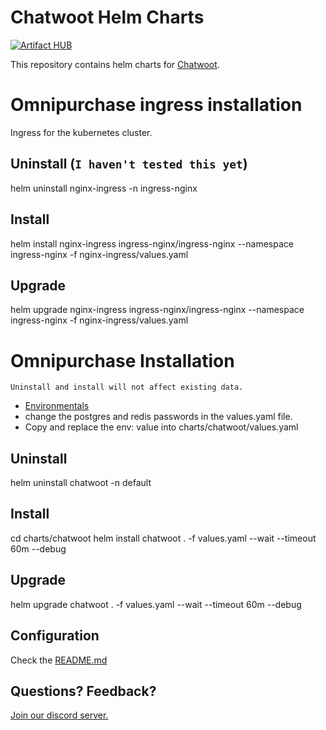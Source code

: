 # Chatwoot Helm Charts
[![Artifact HUB](https://img.shields.io/endpoint?url=https://artifacthub.io/badge/repository/artifact-hub)](https://artifacthub.io/packages/helm/chatwoot/chatwoot)

This repository contains helm charts for [Chatwoot](https://github.com/chatwoot/chatwoot).

# Omnipurchase ingress installation
Ingress for the kubernetes cluster.
## Uninstall (``I haven't tested this yet``)
helm uninstall nginx-ingress -n ingress-nginx

## Install
helm install nginx-ingress ingress-nginx/ingress-nginx   --namespace ingress-nginx   -f nginx-ingress/values.yaml

## Upgrade
helm upgrade nginx-ingress ingress-nginx/ingress-nginx   --namespace ingress-nginx   -f nginx-ingress/values.yaml

# Omnipurchase Installation
``Uninstall and install will not affect existing data.``
- [Environmentals](https://www.notion.so/Omnipurchase-environmentals-185522133035802e9231df46279bafa8)
- change the postgres and redis passwords in the values.yaml file.
- Copy and replace the env: value into charts/chatwoot/values.yaml

## Uninstall
helm uninstall chatwoot -n default

## Install
cd charts/chatwoot
helm install chatwoot . -f values.yaml --wait --timeout 60m --debug

## Upgrade
helm upgrade chatwoot . -f values.yaml --wait --timeout 60m --debug

## Configuration
Check the [README.md](./charts/chatwoot/README.md)

## Questions? Feedback?
[Join our discord server.](https://discord.gg/cJXdrwS)
